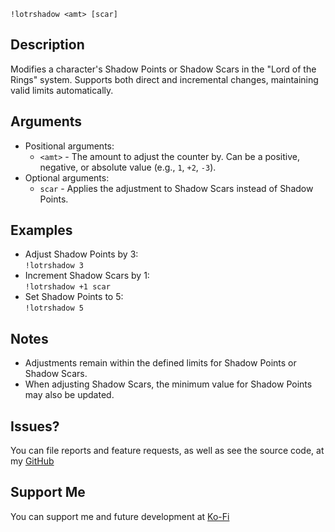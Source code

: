 `!lotrshadow <amt> [scar]`

## Description
Modifies a character's Shadow Points or Shadow Scars in the "Lord of the Rings" system. Supports both direct and incremental changes, maintaining valid limits automatically.

## Arguments
- Positional arguments:
  - `<amt>` - The amount to adjust the counter by. Can be a positive, negative, or absolute value (e.g., `1`, `+2`, `-3`).
- Optional arguments:
  - `scar` - Applies the adjustment to Shadow Scars instead of Shadow Points.

## Examples
- Adjust Shadow Points by 3:  
  `!lotrshadow 3`
- Increment Shadow Scars by 1:  
  `!lotrshadow +1 scar`
- Set Shadow Points to 5:  
  `!lotrshadow 5`

## Notes
- Adjustments remain within the defined limits for Shadow Points or Shadow Scars.
- When adjusting Shadow Scars, the minimum value for Shadow Points may also be updated.

## Issues?
You can file reports and feature requests, as well as see the source code, 
at my [GitHub](https://github.com/fatestapestry/avrae-collections)

## Support Me
You can support me and future development at [Ko-Fi](https://ko-fi.com/noralf)
